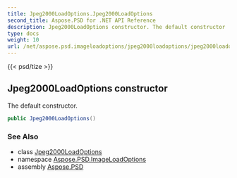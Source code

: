 ```yaml
---
title: Jpeg2000LoadOptions.Jpeg2000LoadOptions
second_title: Aspose.PSD for .NET API Reference
description: Jpeg2000LoadOptions constructor. The default constructor
type: docs
weight: 10
url: /net/aspose.psd.imageloadoptions/jpeg2000loadoptions/jpeg2000loadoptions/
---
```

{{< psd/tize >}}
## Jpeg2000LoadOptions constructor

The default constructor.

```csharp
public Jpeg2000LoadOptions()
```

### See Also

* class [Jpeg2000LoadOptions](../)
* namespace [Aspose.PSD.ImageLoadOptions](../../jpeg2000loadoptions/)
* assembly [Aspose.PSD](../../../)


